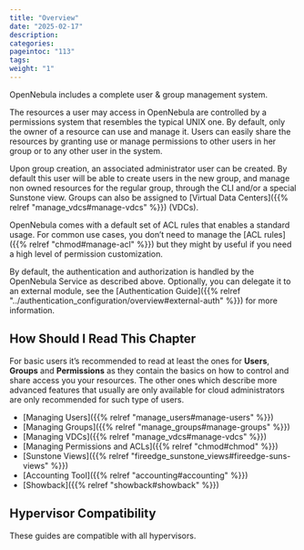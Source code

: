 ```yaml
---
title: "Overview"
date: "2025-02-17"
description:
categories:
pageintoc: "113"
tags:
weight: "1"
---
```


<a id="auth-overview"></a>

<!--# Overview -->

OpenNebula includes a complete user & group management system.

The resources a user may access in OpenNebula are controlled by a permissions system that resembles the typical UNIX one. By default, only the owner of a resource can use and manage it. Users can easily share the resources by granting use or manage permissions to other users in her group or to any other user in the system.

Upon group creation, an associated administrator user can be created. By default this user will be able to create users in the new group, and manage non owned resources for the regular group, through the CLI and/or a special Sunstone view. Groups can also be assigned to [Virtual Data Centers]({{% relref "manage_vdcs#manage-vdcs" %}}) (VDCs).

OpenNebula comes with a default set of ACL rules that enables a standard usage. For common use cases, you don’t need to manage the [ACL rules]({{% relref "chmod#manage-acl" %}}) but they might by useful if you need a high level of permission customization.

By default, the authentication and authorization is handled by the OpenNebula Service as described above. Optionally, you can delegate it to an external module, see the [Authentication Guide]({{% relref "../authentication_configuration/overview#external-auth" %}}) for more information.

## How Should I Read This Chapter

For basic users it’s recommended to read at least the ones for **Users**, **Groups** and **Permissions** as they contain the basics on how to control and share access you your resources. The other ones which describe more advanced features that usually are only available for cloud administrators are only recommended for such type of users.

* [Managing Users]({{% relref "manage_users#manage-users" %}})
* [Managing Groups]({{% relref "manage_groups#manage-groups" %}})
* [Managing VDCs]({{% relref "manage_vdcs#manage-vdcs" %}})
* [Managing Permissions and ACLs]({{% relref "chmod#chmod" %}})
* [Sunstone Views]({{% relref "fireedge_sunstone_views#fireedge-suns-views" %}})
* [Accounting Tool]({{% relref "accounting#accounting" %}})
* [Showback]({{% relref "showback#showback" %}})

## Hypervisor Compatibility

These guides are compatible with all hypervisors.

